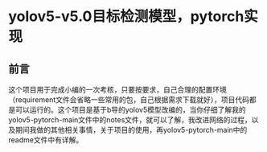 # yolov5-v5.0目标检测模型，pytorch实现



## 前言

这个项目用于完成小编的一次考核，只要按要求，自己合理的配置环境（requirement文件会省略一些常用的包，自己根据需求下载就好），项目代码都是可以运行的。这个项目是基于b导的yolov5模型改编的，当你仔细了解我的yolov5-pytorch-main文件中的notes文件，就可以了解，我改进网络的过程，以及期间我做的其他相关事情，关于项目的使用，再yolov5-pytorch-main中的readme文件中有详解。
